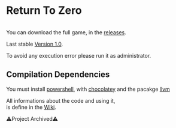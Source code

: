 # Return To Zero

<img src=""/>

You can download the full game, in the [releases](https://github.com/eVisualUser/Return-To-Zero/releases).

Last stable [Version 1.0](https://github.com/eVisualUser/Return-To-Zero/releases/download/v1.0/Build.1.0.zip).

To avoid any execution error please run it as administrator.

## Compilation Dependencies
You must install [powershell](https://docs.microsoft.com/fr-fr/powershell/scripting/install/installing-powershell?view=powershell-7.2),
with [chocolatey](https://community.chocolatey.org/) and the pacakge [llvm](https://community.chocolatey.org/packages/llvm)

All informations about the code and using it,<br/>
is define in the [Wiki](https://github.com/eVisualUser/Return-To-Zero/wiki).

⚠️Project Archived⚠️
